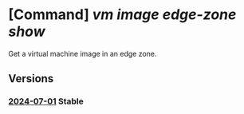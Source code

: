 # [Command] _vm image edge-zone show_

Get a virtual machine image in an edge zone.

## Versions

### [2024-07-01](/Resources/mgmt-plane/L3N1YnNjcmlwdGlvbnMve30vcHJvdmlkZXJzL21pY3Jvc29mdC5jb21wdXRlL2xvY2F0aW9ucy97fS9lZGdlem9uZXMve30vcHVibGlzaGVycy97fS9hcnRpZmFjdHR5cGVzL3ZtaW1hZ2Uvb2ZmZXJzL3t9L3NrdXMve30vdmVyc2lvbnMve30=/2024-07-01.xml) **Stable**

<!-- mgmt-plane /subscriptions/{}/providers/microsoft.compute/locations/{}/edgezones/{}/publishers/{}/artifacttypes/vmimage/offers/{}/skus/{}/versions/{} 2024-07-01 -->

